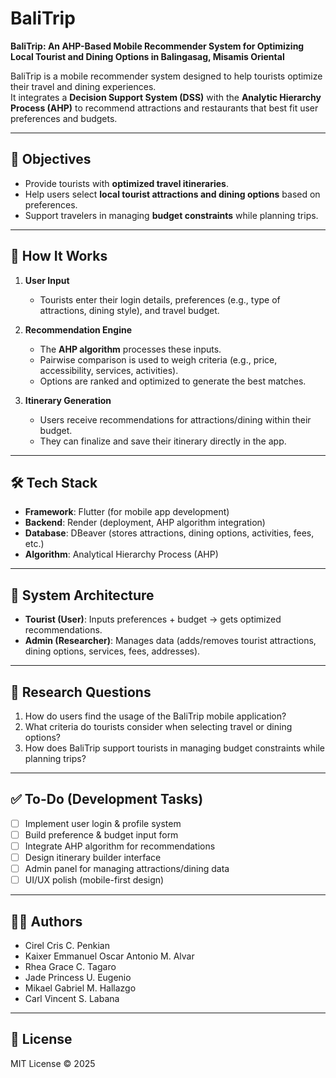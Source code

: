 # BaliTrip  

**BaliTrip: An AHP-Based Mobile Recommender System for Optimizing Local Tourist and Dining Options in Balingasag, Misamis Oriental**  

BaliTrip is a mobile recommender system designed to help tourists optimize their travel and dining experiences.  
It integrates a **Decision Support System (DSS)** with the **Analytic Hierarchy Process (AHP)** to recommend attractions and restaurants that best fit user preferences and budgets.  

---

## 📌 Objectives
- Provide tourists with **optimized travel itineraries**.  
- Help users select **local tourist attractions and dining options** based on preferences.  
- Support travelers in managing **budget constraints** while planning trips.  

---

## 🔎 How It Works
1. **User Input**  
   - Tourists enter their login details, preferences (e.g., type of attractions, dining style), and travel budget.  

2. **Recommendation Engine**  
   - The **AHP algorithm** processes these inputs.  
   - Pairwise comparison is used to weigh criteria (e.g., price, accessibility, services, activities).  
   - Options are ranked and optimized to generate the best matches.  

3. **Itinerary Generation**  
   - Users receive recommendations for attractions/dining within their budget.  
   - They can finalize and save their itinerary directly in the app.  

---

## 🛠️ Tech Stack
- **Framework**: Flutter (for mobile app development)  
- **Backend**: Render (deployment, AHP algorithm integration)  
- **Database**: DBeaver (stores attractions, dining options, activities, fees, etc.)  
- **Algorithm**: Analytical Hierarchy Process (AHP)  

---

## 📂 System Architecture
- **Tourist (User)**: Inputs preferences + budget → gets optimized recommendations.  
- **Admin (Researcher)**: Manages data (adds/removes tourist attractions, dining options, services, fees, addresses).  

---

## 📖 Research Questions
1. How do users find the usage of the BaliTrip mobile application?  
2. What criteria do tourists consider when selecting travel or dining options?  
3. How does BaliTrip support tourists in managing budget constraints while planning trips?  

---

## ✅ To-Do (Development Tasks)
- [ ] Implement user login & profile system  
- [ ] Build preference & budget input form  
- [ ] Integrate AHP algorithm for recommendations  
- [ ] Design itinerary builder interface  
- [ ] Admin panel for managing attractions/dining data  
- [ ] UI/UX polish (mobile-first design)  

---

## 👨‍💻 Authors
- Cirel Cris C. Penkian  
- Kaixer Emmanuel Oscar Antonio M. Alvar  
- Rhea Grace C. Tagaro  
- Jade Princess U. Eugenio  
- Mikael Gabriel M. Hallazgo  
- Carl Vincent S. Labana  

---

## 📖 License
MIT License © 2025